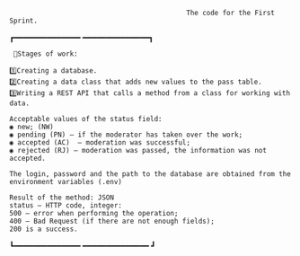                                                 The code for the First Sprint.
┏━━━━━━━━━━━━━━ ━━━━━━━━━━━━━━┓
     
     📜Stages of work:
     
    1️⃣Creating a database.
    2️⃣Creating a data class that adds new values to the pass table.
    3️⃣Writing a REST API that calls a method from a class for working with data.

    Acceptable values of the status field:
    ◉ new; (NW)
    ◉ pending (PN) — if the moderator has taken over the work;
    ◉ accepted (AC)  — moderation was successful;
    ◉ rejected (RJ) — moderation was passed, the information was not accepted.

    The login, password and the path to the database are obtained from the environment variables (.env)

    Result of the method: JSON
    status — HTTP code, integer:
    500 — error when performing the operation;
    400 — Bad Request (if there are not enough fields);
    200 is a success.
    
┗━━━━━━━━━━━━━━ ━━━━━━━━━━━━━━ ┛
